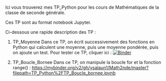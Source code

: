 Ici vous trouverez mes TP_Python pour les cours de Mathématiques de la classe de seconde générale.

Ces TP sont au format notebook Jupyter.

Ci-dessous une rapide description des TP : 

1. TP_Moyenne
Dans ce TP, on écrit successivement des fonctions en Python qui calculent une moyenne, puis une moyenne pondérée, puis on ajoute un test. Pour tester ce TP, cliquer ici : [![Binder](https://mybinder.org/badge_logo.svg)](https://mybinder.org/v2/gh/ysalaun1/Math2nde/master?filepath=TP_Python%2FTP_Moyenne.ipynb)

2. TP_Boucle_Bornee
Dans ce TP, on manipule la boucle for et la fonction range() : https://mybinder.org/v2/gh/ysalaun1/Math2nde/master?filepath=TP_Python%2FTP_Boucle_bornee.ipynb
